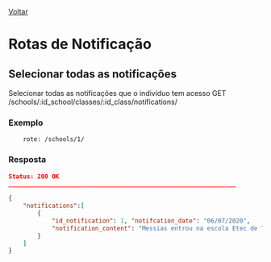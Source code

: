 [Voltar](menu.md)

# Rotas de Notificação

## Selecionar todas as notificações <a name="select_notifications"></a>

Selecionar todas as notificações que o indivíduo tem acesso
GET /schools/:id_school/classes/:id_class/notifications/

### Exemplo

```
	rote: /schools/1/
```

### Resposta

```json
Status: 200 OK
_______________________________________________________________

{
    "notifications":[
    	{
    		"id_notification": 1, "notifcation_date": "06/07/2020",
    		"notification_content": "Messias entrou na escola Etec de Taboão da Serra"
    	}
    ]
}
```